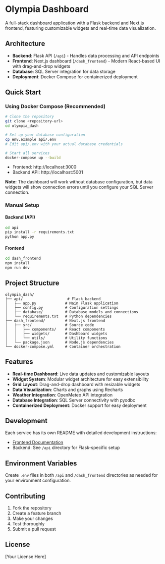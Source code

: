 # Olympia Dashboard

A full-stack dashboard application with a Flask backend and Next.js frontend, featuring customizable widgets and real-time data visualization.

## Architecture

- **Backend**: Flask API (`/api`) - Handles data processing and API endpoints
- **Frontend**: Next.js dashboard (`/dash_frontend`) - Modern React-based UI with drag-and-drop widgets
- **Database**: SQL Server integration for data storage
- **Deployment**: Docker Compose for containerized deployment

## Quick Start

### Using Docker Compose (Recommended)

```bash
# Clone the repository
git clone <repository-url>
cd olympia_dash

# Set up your database configuration
cp env.example api/.env
# Edit api/.env with your actual database credentials

# Start all services
docker-compose up --build
```

- Frontend: http://localhost:3000
- Backend API: http://localhost:5001

**Note:** The dashboard will work without database configuration, but data widgets will show connection errors until you configure your SQL Server connection.

### Manual Setup

#### Backend (API)
```bash
cd api
pip install -r requirements.txt
python app.py
```

#### Frontend
```bash
cd dash_frontend
npm install
npm run dev
```

## Project Structure

```
olympia_dash/
├── api/                    # Flask backend
│   ├── app.py             # Main Flask application
│   ├── config.py          # Configuration settings
│   ├── database/          # Database models and connections
│   └── requirements.txt   # Python dependencies
├── dash_frontend/         # Next.js frontend
│   ├── src/               # Source code
│   │   ├── components/    # React components
│   │   ├── widgets/       # Dashboard widgets
│   │   └── utils/         # Utility functions
│   └── package.json       # Node.js dependencies
└── docker-compose.yml     # Container orchestration
```

## Features

- **Real-time Dashboard**: Live data updates and customizable layouts
- **Widget System**: Modular widget architecture for easy extensibility
- **Grid Layout**: Drag-and-drop dashboard with resizable widgets
- **Data Visualization**: Charts and graphs using Recharts
- **Weather Integration**: OpenMeteo API integration
- **Database Integration**: SQL Server connectivity with pyodbc
- **Containerized Deployment**: Docker support for easy deployment

## Development

Each service has its own README with detailed development instructions:
- [Frontend Documentation](./dash_frontend/README.md)
- Backend: See `/api` directory for Flask-specific setup

## Environment Variables

Create `.env` files in both `/api` and `/dash_frontend` directories as needed for your environment configuration.

## Contributing

1. Fork the repository
2. Create a feature branch
3. Make your changes
4. Test thoroughly
5. Submit a pull request

## License

[Your License Here]
